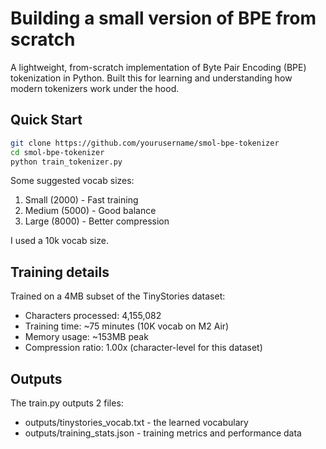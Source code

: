 # Building a small version of BPE from scratch

A lightweight, from-scratch implementation of Byte Pair Encoding (BPE) tokenization in Python. Built this for learning and understanding how modern tokenizers work under the hood.

## Quick Start

```bash
git clone https://github.com/yourusername/smol-bpe-tokenizer
cd smol-bpe-tokenizer
python train_tokenizer.py
```

Some suggested vocab sizes:

1. Small (2000) - Fast training
2. Medium (5000) - Good balance
3. Large (8000) - Better compression

I used a 10k vocab size.

## Training details

Trained on a 4MB subset of the TinyStories dataset:

- Characters processed: 4,155,082
- Training time: ~75 minutes (10K vocab on M2 Air)
- Memory usage: ~153MB peak
- Compression ratio: 1.00x (character-level for this dataset)

## Outputs

The train.py outputs 2 files:

- outputs/tinystories_vocab.txt - the learned vocabulary
- outputs/training_stats.json - training metrics and performance data


